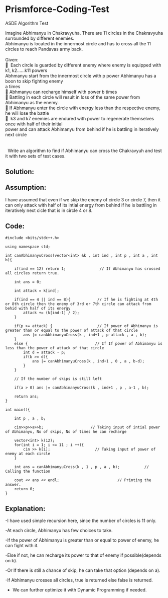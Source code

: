# Prismforce-Coding-Test

ASDE Algorithm Test

Imagine Abhimanyu in Chakravyuha. There are 11 circles in the Chakravyuha surrounded by different enemies.<br>
Abhimanyu is located in the innermost circle and has to cross all the 11 circles to reach Pandavas army back. <br>
<br>
Given:<br>
  Each circle is guarded by different enemy where enemy is equipped with k1, k2……k11 powers<br>
Abhmanyu start from the innermost circle with p power Abhimanyu has a boon to skip fighting enemy<br>
a times <br>
 Abhmanyu can recharge himself with power b times <br>
 Battling in each circle will result in loss of the same power from Abhimanyu as the enemy. <br>
 If Abhmanyu enter the circle with energy less than the respective enemy, he will lose the battle<br>
  k3 and k7 enemies are endured with power to regenerate themselves once with half of their initial<br>
power and can attack Abhimanyu from behind if he is battling in iteratively next circle <br>
<br>
<br>
 
Write an algorithm to find if Abhimanyu can cross the Chakravyuh and test it with two sets of test cases.<br>

Solution:<br>
<br>
Assumption:<br>
-
I have assumed that even if we skip the enemy of circle 3 or circle 7, then it can only attack with half of its intial energy from behind if he is battling in iteratively next cicle that is in circle 4 or 8.<br>

Code:<br>
-
```
#include <bits/stdc++.h>

using namespace std;

int canAbhimanyuCross(vector<int> &k , int ind , int p , int a , int b){

    if(ind == 12) return 1;               // If Abhimanyu has crossed all circles return true.
    
    int ans = 0;

    int attack = k[ind];

    if(ind == 4 || ind == 8){            // If he is fighting at 4th or 8th circle then the enemy of 3rd or 7th circle can attack from behid with half of its energy
        attack += (k[ind-1] / 2);
    }

    if(p >= attack) {                    // If power of Abhimanyu is greater than or equal to the power of attack of that circle
        ans |= canAbhimanyuCross(k , ind+1 , p-attack , a , b);
    }
    else {                              // If If power of Abhimanyu is less than the power of attack of that circle
        int d = attack - p;
        if(b >= d){
            ans |= canAbhimanyuCross(k , ind+1 , 0 , a , b-d);
        }
    }

    // If the number of skips is still left
    
    if(a > 0) ans |= canAbhimanyuCross(k , ind+1 , p , a-1 , b);

    return ans;
}

int main(){

    int p , a , b;
    
    cin>>p>>a>>b;                     // Taking input of intial power of Abhimanyu, No of skips, No of times he can recharge

    vector<int> k(12);
    for(int i = 1; i <= 11 ; i ++){
        cin >> k[i];                    // Taking input of power of enemy at each circle
    }

    int ans = canAbhimanyuCross(k , 1 , p , a , b);           // Calling the function

    cout << ans << endl;                          // Printing the answer.
    return 0;
}
```
Explanation:
-
-I have used simple recursion here, since the number of circles is 11 only.

-At each circle, Abhimanyu has few choices to take.

-If the power of Abhimanyu is greater than or equal to power of enemy, he can fight with it.

-Else if not, he can recharge its power to that of enemy if possible(depends on b).

-Or If there is still a chance of skip, he can take that option (depends on a).

-If Abhimanyu crosses all circles, true is returned else false is returned.

- We can further optimize it with Dynamic Programming if needed.
